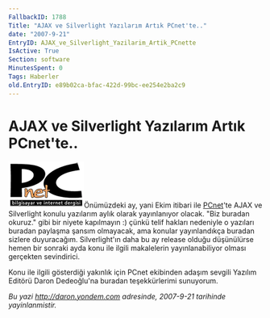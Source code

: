 ```yaml
---
FallbackID: 1788
Title: "AJAX ve Silverlight Yazılarım Artık PCnet'te.."
date: "2007-9-21"
EntryID: AJAX_ve_Silverlight_Yazilarim_Artik_PCnette
IsActive: True
Section: software
MinutesSpent: 0
Tags: Haberler
old.EntryID: e89b02ca-bfac-422d-99bc-ee254e2ba2c9
---
```

# AJAX ve Silverlight Yazılarım Artık PCnet'te..
![](media/AJAX_ve_Silverlight_Yazilarim_Artik_PCnette/pcnet.png)Önümüzdeki ay,
yani Ekim itibari ile [PCnet](http://www.pcnet.com.tr)'te AJAX ve
Silverlight konulu yazılarım aylık olarak yayınlanıyor olacak. "Biz
buradan okuruz." gibi bir niyete kapılmayın :) çünkü telif hakları
nedeniyle o yazıları buradan paylaşma şansım olmayacak, ama konular
yayınlandıkça buradan sizlere duyuracağım. Silverlight'ın daha bu ay
release olduğu düşünülürse hemen bir sonraki ayda konu ile ilgili
makalelerin yayınlanabiliyor olması gerçekten sevindirici.

Konu ile ilgili gösterdiği yakınlık için PCnet ekibinden adaşım sevgili
Yazılım Editörü Daron Dedeoğlu'na buradan teşekkürlerimi sunuyorum.



*Bu yazi http://daron.yondem.com adresinde, 2007-9-21 tarihinde yayinlanmistir.*
